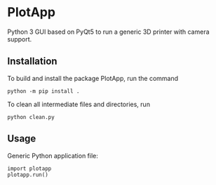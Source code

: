 # PlotApp

Python 3 GUI based on PyQt5 to run a generic 3D printer with camera support.

## Installation

To build and install the package PlotApp, run the command

```
python -m pip install .
```

To clean all intermediate files and directories, run
```
python clean.py
```


## Usage

Generic Python application file:

```
import plotapp
plotapp.run()
```
